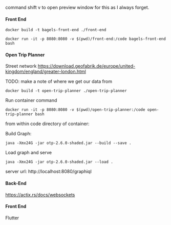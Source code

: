 command shift v to open preview window for this as I always forget.

#### Front End

`docker build -t bagels-front-end ./front-end`

`docker run -it -p 8080:8080 -v $(pwd)/front-end:/code bagels-front-end bash`


#### Open Trip Planner

Street network https://download.geofabrik.de/europe/united-kingdom/england/greater-london.html

TODO: make a note of where we get our data from

`docker build -t open-trip-planner ./open-trip-planner`

Run container command

`docker run -it -p 8080:8080 -v $(pwd)/open-trip-planner:/code open-trip-planner bash`

from within code directory of container:

Build Graph:

`java -Xmx24G -jar otp-2.6.0-shaded.jar --build --save .`

Load graph and serve

`java -Xmx24G -jar otp-2.6.0-shaded.jar --load .`

server url: http://localhost:8080/graphiql

#### Back-End

https://actix.rs/docs/websockets

#### Front End
 
Flutter